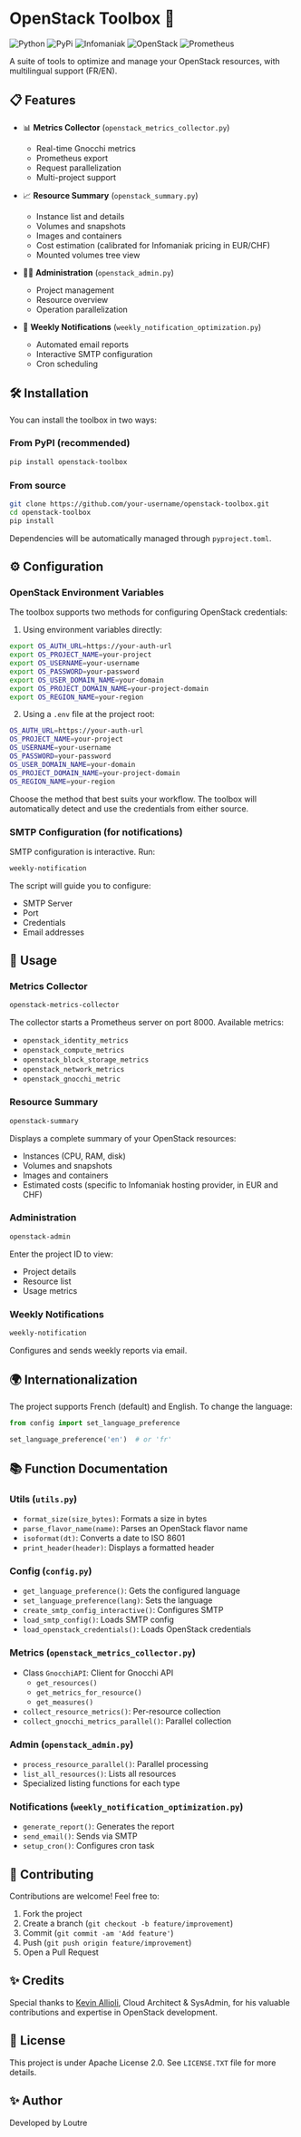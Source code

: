 # OpenStack Toolbox 🧰
![Python](https://img.shields.io/badge/python-3670A0?style=for-the-badge&logo=python&logoColor=ffdd54) 
![PyPi](https://img.shields.io/badge/pypi-%23ececec.svg?style=for-the-badge&logo=pypi&logoColor=1f73b7)
![Infomaniak](https://img.shields.io/badge/infomaniak-0098FF?style=for-the-badge&logo=infomaniak&logoColor=white) 
![OpenStack](https://img.shields.io/badge/OpenStack-%23f01742.svg?style=for-the-badge&logo=openstack&logoColor=white)
![Prometheus](https://img.shields.io/badge/Prometheus-E6522C?style=for-the-badge&logo=Prometheus&logoColor=white)

A suite of tools to optimize and manage your OpenStack resources, with multilingual support (FR/EN).

## 📋 Features

- 📊 **Metrics Collector** (`openstack_metrics_collector.py`)
  - Real-time Gnocchi metrics
  - Prometheus export
  - Request parallelization
  - Multi-project support

- 📈 **Resource Summary** (`openstack_summary.py`)
  - Instance list and details
  - Volumes and snapshots
  - Images and containers
  - Cost estimation (calibrated for Infomaniak pricing in EUR/CHF)
  - Mounted volumes tree view

- 👨‍💼 **Administration** (`openstack_admin.py`)
  - Project management
  - Resource overview
  - Operation parallelization

- 📧 **Weekly Notifications** (`weekly_notification_optimization.py`)
  - Automated email reports
  - Interactive SMTP configuration
  - Cron scheduling

## 🛠️ Installation

You can install the toolbox in two ways:

### From PyPI (recommended)
```bash
pip install openstack-toolbox
```

### From source
```bash
git clone https://github.com/your-username/openstack-toolbox.git
cd openstack-toolbox
pip install
```

Dependencies will be automatically managed through `pyproject.toml`.

## ⚙️ Configuration

### OpenStack Environment Variables

The toolbox supports two methods for configuring OpenStack credentials:

1. Using environment variables directly:
```bash
export OS_AUTH_URL=https://your-auth-url
export OS_PROJECT_NAME=your-project
export OS_USERNAME=your-username
export OS_PASSWORD=your-password
export OS_USER_DOMAIN_NAME=your-domain
export OS_PROJECT_DOMAIN_NAME=your-project-domain
export OS_REGION_NAME=your-region
```

2. Using a `.env` file at the project root:
```bash
OS_AUTH_URL=https://your-auth-url
OS_PROJECT_NAME=your-project
OS_USERNAME=your-username
OS_PASSWORD=your-password
OS_USER_DOMAIN_NAME=your-domain
OS_PROJECT_DOMAIN_NAME=your-project-domain
OS_REGION_NAME=your-region
```

Choose the method that best suits your workflow. The toolbox will automatically detect and use the credentials from either source.

### SMTP Configuration (for notifications)

SMTP configuration is interactive. Run:
```bash
weekly-notification
```

The script will guide you to configure:
- SMTP Server
- Port
- Credentials
- Email addresses

## 🚀 Usage

### Metrics Collector

```bash
openstack-metrics-collector
```

The collector starts a Prometheus server on port 8000.
Available metrics:
- `openstack_identity_metrics`
- `openstack_compute_metrics`
- `openstack_block_storage_metrics`
- `openstack_network_metrics`
- `openstack_gnocchi_metric`

### Resource Summary

```bash
openstack-summary
```

Displays a complete summary of your OpenStack resources:
- Instances (CPU, RAM, disk)
- Volumes and snapshots
- Images and containers
- Estimated costs (specific to Infomaniak hosting provider, in EUR and CHF)

### Administration

```bash
openstack-admin
```

Enter the project ID to view:
- Project details
- Resource list
- Usage metrics

### Weekly Notifications

```bash
weekly-notification
```

Configures and sends weekly reports via email.

## 🌍 Internationalization

The project supports French (default) and English.
To change the language:

```python
from config import set_language_preference

set_language_preference('en')  # or 'fr'
```

## 📚 Function Documentation

### Utils (`utils.py`)

- `format_size(size_bytes)`: Formats a size in bytes
- `parse_flavor_name(name)`: Parses an OpenStack flavor name
- `isoformat(dt)`: Converts a date to ISO 8601
- `print_header(header)`: Displays a formatted header

### Config (`config.py`)

- `get_language_preference()`: Gets the configured language
- `set_language_preference(lang)`: Sets the language
- `create_smtp_config_interactive()`: Configures SMTP
- `load_smtp_config()`: Loads SMTP config
- `load_openstack_credentials()`: Loads OpenStack credentials

### Metrics (`openstack_metrics_collector.py`)

- Class `GnocchiAPI`: Client for Gnocchi API
  - `get_resources()`
  - `get_metrics_for_resource()`
  - `get_measures()`
- `collect_resource_metrics()`: Per-resource collection
- `collect_gnocchi_metrics_parallel()`: Parallel collection

### Admin (`openstack_admin.py`)

- `process_resource_parallel()`: Parallel processing
- `list_all_resources()`: Lists all resources
- Specialized listing functions for each type

### Notifications (`weekly_notification_optimization.py`)

- `generate_report()`: Generates the report
- `send_email()`: Sends via SMTP
- `setup_cron()`: Configures cron task

## 🤝 Contributing

Contributions are welcome! Feel free to:
1. Fork the project
2. Create a branch (`git checkout -b feature/improvement`)
3. Commit (`git commit -am 'Add feature'`)
4. Push (`git push origin feature/improvement`)
5. Open a Pull Request

## ✨ Credits

Special thanks to [Kevin Allioli](https://github.com/kallioli), Cloud Architect & SysAdmin, for his valuable contributions and expertise in OpenStack development.

## 📝 License

This project is under Apache License 2.0. See `LICENSE.TXT` file for more details.

## ✨ Author

Developed by Loutre